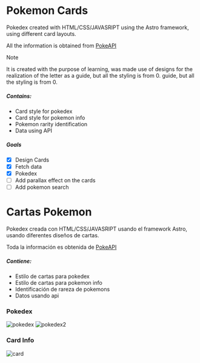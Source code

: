 # Pokemon Cards

Pokedex created with HTML/CSS/JAVASRIPT using the Astro framework, using different card layouts.

All the information is obtained from [PokeAPI](https://pokeapi.co)

> [!NOTE]
> It is created with the purpose of learning, was made use of designs for the realization of the letter as a guide, but all the styling is from 0. guide, but all the styling is from 0.

##### Contains:
  
- Card style for pokedex
- Card style for pokemon info
- Pokemon rarity identification
- Data using API

##### Goals

- [x] Design Cards
- [x] Fetch data
- [x] Pokedex
- [ ] Add parallax effect on the cards
- [ ] Add pokemon search

# Cartas Pokemon

Pokedex creada con HTML/CSS/JAVASRIPT usando el framework Astro, usando diferentes diseños de cartas.

Toda la información es obtenida de [PokeAPI](https://pokeapi.co)


##### Contiene:

- Estilo de cartas para pokedex
- Estilo de cartas para pokemon info
- Identificación de rareza de pokemons
- Datos usando api


### **Pokedex**

![pokedex](https://i.imgur.com/iLVcqGF.png)
![pokedex2](https://i.imgur.com/hEAvISL.png)


### **Card Info**

![card](https://i.imgur.com/3Nx8TZs.png)
